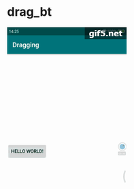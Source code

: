 # drag_bt
![image](https://github.com/woyl/drag_bt/blob/master/gif5%E6%96%B0%E6%96%87%E4%BB%B6.gif)

